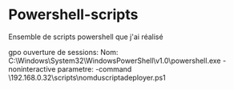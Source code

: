 # Powershell-scripts
Ensemble de scripts powershell que j'ai réalisé

gpo ouverture de sessions: 
Nom:        C:\Windows\System32\WindowsPowerShell\v1.0\powershell.exe -noninteractive 
parametre:  -command \\192.168.0.32\scripts\nomduscriptadeployer.ps1
